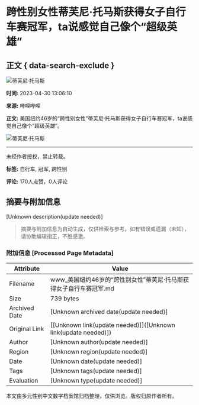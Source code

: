 # 跨性别女性蒂芙尼·托马斯获得女子自行车赛冠军，ta说感觉自己像个“超级英雄”

## 正文 { data-search-exclude }


![蒂芙尼·托马斯](//i1.hdslb.com/bfs/archive/aa2ccceb8f74a1b52b6a860449444ebb36309b14.jpg@100w_100h_1c.webp)

**时间:** 2023-04-30 13:06:10

**来源:** 哔哩哔哩

**正文:**
美国纽约46岁的“跨性别女性”蒂芙尼·托马斯获得女子自行车赛冠军，ta说感觉自己像个“超级英雄”。

![蒂芙尼·托马斯](//i0.hdslb.com/bfs/face/27ed55e0702f48336c84da57c3e9660588724d65.jpg@96w.webp)

---

未经作者授权，禁止转载。

**标签:** 自行车, 冠军, 跨性别

**评论:** 170人点赞，0人评论
<!-- tcd_original_link https://www.bilibili.com/video/BV1dM4y187hP/ -->


## 摘要与附加信息

<!-- tcd_abstract -->
[Unknown description(update needed)]
<!-- tcd_abstract_end -->

> 摘要与附加信息为自动生成，仅供检索与参考。如有错误或遗漏（未知），请协助编辑指正，不胜感激。

### 附加信息 [Processed Page Metadata]

| Attribute       | Value                                  |
|-----------------|----------------------------------------|
| Filename        | www_美国纽约46岁的“跨性别女性”蒂芙尼·托马斯获得女子自行车赛冠军.md                             |
| Size            | 739 bytes                           |
| Archived Date   | [Unknown archived date(update needed)]                             |
| Original Link   | [[Unknown link(update needed)]]([Unknown link(update needed)])                       |
| Author          | [Unknown author(update needed)]                               |
| Region          | [Unknown region(update needed)]                               |
| Date            | [Unknown date(update needed)]                                 |
| Tags            | [Unknown tags(update needed)]                                 |
| Evaluation            | [Unknown type(update needed)]                                 |
<!-- tcd_table_end -->

本文由多元性别中文数字档案馆归档整理，仅供浏览。版权归原作者所有。
